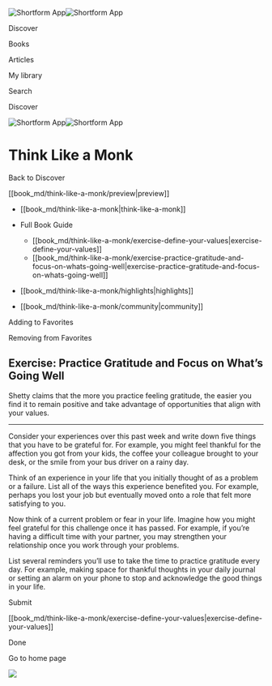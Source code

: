 ![Shortform App](/img/logo.36a2399e.svg)![Shortform App](/img/logo-dark.70c1b072.svg)

Discover

Books

Articles

My library

Search

Discover

![Shortform App](/img/logo.36a2399e.svg)![Shortform App](/img/logo-dark.70c1b072.svg)

# Think Like a Monk

Back to Discover

[[book_md/think-like-a-monk/preview|preview]]

  * [[book_md/think-like-a-monk|think-like-a-monk]]
  * Full Book Guide

    * [[book_md/think-like-a-monk/exercise-define-your-values|exercise-define-your-values]]
    * [[book_md/think-like-a-monk/exercise-practice-gratitude-and-focus-on-whats-going-well|exercise-practice-gratitude-and-focus-on-whats-going-well]]
  * [[book_md/think-like-a-monk/highlights|highlights]]
  * [[book_md/think-like-a-monk/community|community]]



Adding to Favorites 

Removing from Favorites 

## Exercise: Practice Gratitude and Focus on What’s Going Well

Shetty claims that the more you practice feeling gratitude, the easier you find it to remain positive and take advantage of opportunities that align with your values.

* * *

Consider your experiences over this past week and write down five things that you have to be grateful for. For example, you might feel thankful for the affection you got from your kids, the coffee your colleague brought to your desk, or the smile from your bus driver on a rainy day.

Think of an experience in your life that you initially thought of as a problem or a failure. List all of the ways this experience benefited you. For example, perhaps you lost your job but eventually moved onto a role that felt more satisfying to you.

Now think of a current problem or fear in your life. Imagine how you might feel grateful for this challenge once it has passed. For example, if you’re having a difficult time with your partner, you may strengthen your relationship once you work through your problems.

List several reminders you’ll use to take the time to practice gratitude every day. For example, making space for thankful thoughts in your daily journal or setting an alarm on your phone to stop and acknowledge the good things in your life.

Submit 

[[book_md/think-like-a-monk/exercise-define-your-values|exercise-define-your-values]]

Done

Go to home page 

![](https://bat.bing.com/action/0?ti=56018282&Ver=2&mid=802ec0d9-82a6-454d-9e83-fe967e4c5f48&sid=48a964a0642711eeb2d9b36fc717f5e2&vid=48a9a1e0642711eebeaf23361361f0d4&vids=0&msclkid=N&pi=0&lg=en-US&sw=800&sh=600&sc=24&nwd=1&tl=Shortform%20%7C%20Book&p=https%3A%2F%2Fwww.shortform.com%2Fapp%2Fbook%2Fthink-like-a-monk%2Fexercise-practice-gratitude-and-focus-on-whats-going-well&r=&lt=1360&evt=pageLoad&sv=1&rn=807031)
